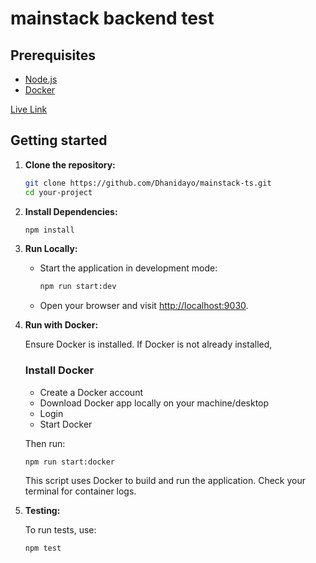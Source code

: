 # mainstack backend test

## Prerequisites
- [Node.js](https://nodejs.org/)
- [Docker](https://www.docker.com/)

[Live Link](https://mainstack-ts.onrender.com)


## Getting started

1. **Clone the repository:**

    ```zsh or bash
    git clone https://github.com/Dhanidayo/mainstack-ts.git
    cd your-project
    ```


2. **Install Dependencies:**

    ```zsh or bash
    npm install
    ```

3. **Run Locally:**

   - Start the application in development mode:

     ```bash
     npm run start:dev
     ```

   - Open your browser and visit [http://localhost:9030](http://localhost:9030).

4. **Run with Docker:**

    Ensure Docker is installed. If Docker is not already installed,

    ### Install Docker
    * Create a Docker account
    * Download Docker app locally on your machine/desktop
    * Login
    * Start Docker

    Then run:

    ```bash
    npm run start:docker
    ```

    This script uses Docker to build and run the application. Check your terminal for container logs.

5. **Testing:**

    To run tests, use:

    ```zsh or bash
    npm test

  
